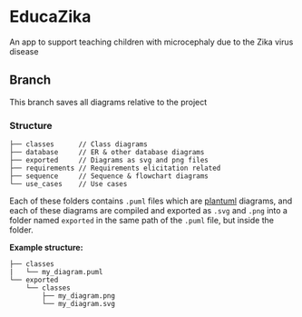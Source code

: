 # EducaZika
An app to support teaching children with microcephaly due to the Zika virus disease

## Branch
This branch saves all diagrams relative to the project

### Structure
```
├── classes      // Class diagrams
├── database     // ER & other database diagrams
├── exported     // Diagrams as svg and png files
├── requirements // Requirements elicitation related
├── sequence     // Sequence & flowchart diagrams
└── use_cases    // Use cases
```
Each of these folders contains `.puml` files which are [plantuml](https://plantuml.com/) diagrams, and each of these diagrams are compiled and exported as `.svg` and `.png` into a folder named `exported` in the same path of the `.puml` file, but inside the folder.

__Example structure:__
```
├── classes
|   └── my_diagram.puml
└── exported
    └── classes
        ├── my_diagram.png
        └── my_diagram.svg
```